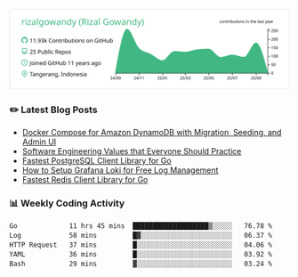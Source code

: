 ![profile-details](profile-summary-card-output/vue/0-profile-details.svg)

### :pencil2: Latest Blog Posts
<!-- BLOG-POST-LIST:START -->
- [Docker Compose for Amazon DynamoDB with Migration, Seeding, and Admin UI](https://medium.com/geekculture/docker-compose-for-amazon-dynamodb-with-migration-seeding-and-admin-ui-db11a348cc6a?source=rss-5763b0f1aba6------2)
- [Software Engineering Values that Everyone Should Practice](https://levelup.gitconnected.com/software-engineering-values-that-everyone-should-practice-c980d00cd103?source=rss-5763b0f1aba6------2)
- [Fastest PostgreSQL Client Library for Go](https://levelup.gitconnected.com/fastest-postgresql-client-library-for-go-579fa97909fb?source=rss-5763b0f1aba6------2)
- [How to Setup Grafana Loki for Free Log Management](https://levelup.gitconnected.com/how-to-setup-grafana-loki-for-free-log-management-ceb60558503c?source=rss-5763b0f1aba6------2)
- [Fastest Redis Client Library for Go](https://levelup.gitconnected.com/fastest-redis-client-library-for-go-7993f618f5ab?source=rss-5763b0f1aba6------2)
<!-- BLOG-POST-LIST:END -->

### 📊 Weekly Coding Activity
<!--START_SECTION:waka-->

```txt
Go             11 hrs 45 mins  ███████████████████▒░░░░░   76.78 %
Log            58 mins         █▓░░░░░░░░░░░░░░░░░░░░░░░   06.37 %
HTTP Request   37 mins         █░░░░░░░░░░░░░░░░░░░░░░░░   04.06 %
YAML           36 mins         █░░░░░░░░░░░░░░░░░░░░░░░░   03.92 %
Bash           29 mins         ▓░░░░░░░░░░░░░░░░░░░░░░░░   03.24 %
```

<!--END_SECTION:waka-->
